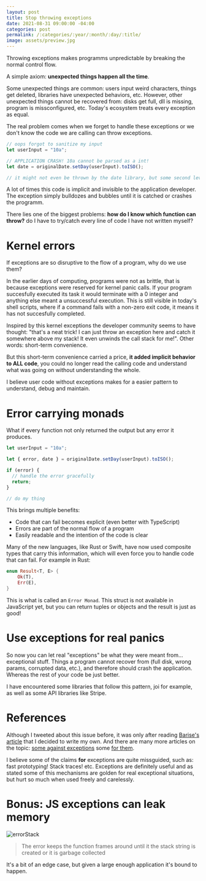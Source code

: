 ```yaml
---
layout: post
title: Stop throwing exceptions
date: 2021-08-31 09:00:00 -04:00
categories: post
permalink: /:categories/:year/:month/:day/:title/
image: assets/preview.jpg
---
```


Throwing exceptions makes programms unpredictable by breaking the normal control flow.

A simple axiom: **unexpected things happen all the time**.

Some unexpected things are common: users input weird characters, things get deleted, libraries have unexpected behaviors, etc. However, other unexpected things cannot be recovered from: disks get full, dll is missing, program is missconfigured, etc. Today's ecosystem treats every exception as equal.

The real problem comes when we forget to handle these exceptions or we don't know the code we are calling can throw exceptions.

```js
// oops forgot to sanitize my input
let userInput = "10a";

// APPLICATION CRASH! 10a cannot be parsed as a int!
let date = originalDate.setDay(userInput).toISO();

// it might not even be thrown by the date library, but some second level dependency...
```

A lot of times this code is implicit and invisible to the application developer. The exception simply bulldozes and bubbles until it is catched or crashes the programm.

There lies one of the biggest problems: **how do I know which function can throw?** do I have to try/catch every line of code I have not written myself?

# Kernel errors

If exceptions are so disruptive to the flow of a program, why do we use them?

In the earlier days of computing, programs were not as brittle, that is because exceptions were reserved for kernel panic calls. If your program succesfully executed its task it would terminate with a 0 integer and anything else meant a unsuccessful execution. This is still visible in today's shell scripts, where if a command fails with a non-zero exit code, it means it has not succesfully completed.

Inspired by this kernel exceptions the developer community seems to have thought: "that's a neat trick! I can just throw an exception here and catch it somewhere above my stack! It even unwinds the call stack for me!". Other words: short-term convenience.

But this short-term convenience carried a price, **it added implicit behavior to ALL code**, you could no longer read the calling code and understand what was going on without understanding the whole.

I believe user code without exceptions makes for a easier pattern to understand, debug and maintain.

# Error carrying monads

What if every function not only returned the output but any error it produces.

```ts
let userInput = "10a";

let { error, date } = originalDate.setDay(userInput).toISO();

if (error) {
  // handle the error gracefully
  return;
}

// do my thing
```

This brings multiple benefits:

- Code that can fail becomes explicit (even better with TypeScript)
- Errors are part of the normal flow of a program
- Easily readable and the intention of the code is clear

Many of the new languages, like Rust or Swift, have now used composite types that carry this information, which will even force you to handle code that can fail. For example in Rust:

```rust
enum Result<T, E> {
    Ok(T),
    Err(E),
}
```

This is what is called an `Error Monad`. This struct is not available in JavaScript yet, but you can return tuples or objects and the result is just as good!

# Use exceptions for real panics

So now you can let real "exceptions" be what they were meant from... exceptional stuff. Things a program cannot recover from (full disk, wrong params, corrupted data, etc.), and therefore should crash the application. Whereas the rest of your code be just better.

I have encountered some libraries that follow this pattern, joi for example, as well as some API libraries like Stripe.

# References

Although I tweeted about this issue before, it was only after reading [Barise's article](https://humanlytyped.hashnode.dev/away-from-exceptions-errors-as-values) that I decided to write my own. And there are many more articles on the topic: [some against exceptions](https://mattwarren.org/2016/12/20/Why-Exceptions-should-be-Exceptional/) some [for them](https://blog.plan99.net/what-s-wrong-with-exceptions-nothing-cee2ed0616).

I believe some of the claims **for** exceptions are quite missguided, such as: fast prototyping! Stack traces! etc. Exceptions are definitely useful and as stated some of this mechanisms are golden for real exceptional situations, but hurt so much when used freely and carelessly.

# Bonus: JS exceptions can leak memory

![errorStack]({{site.url}}/assets/errorStack.png "errorStack")

> The error keeps the function frames around until it the stack string is created or it is garbage collected

It's a bit of an edge case, but given a large enough application it's bound to happen.

